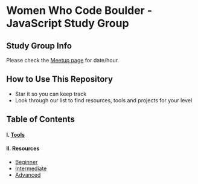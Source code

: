 # Women Who Code Boulder - JavaScript Study Group

## Study Group Info
Please check the [Meetup page](https://www.meetup.com/Women-Who-Code-Boulder-Denver/) for date/hour.

## How to Use This Repository
- Star it so you can keep track
- Look through our list to find resources, tools and projects for your level

## Table of Contents

#### I. [Tools](js_tools.md)
#### II. Resources
- [Beginner](resources/beginner.md)
- [Intermediate](resources/intermediate.md)
- [Advanced](resources/advanced.md)

